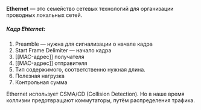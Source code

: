 **Ethernet** — это семейство сетевых технологий для организации проводных локальных сетей.

##### Кадр Ehternet:
1) Preamble — нужна для сигнализации о начале кадра
2) Start Frame Delimiter — начало кадра
3) [[MAC-адрес]] получателя
4) [[MAC-адрес]] отправителя
5) Тип содержимого, соответственно нужная длина.
6) Полезная нагрузка
7) Контрольная сумма

Ethernet использует CSMA/CD (Collision Detection). Но в наше время коллизии предотвращают коммутаторы, путём распределения трафика.